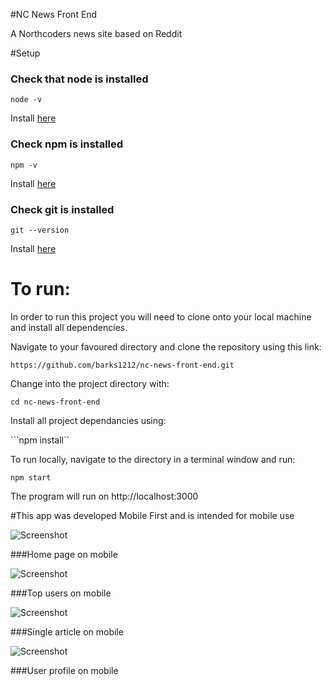 #NC News Front End

A Northcoders news site based on Reddit

#Setup

### Check that node is installed

```node -v```

Install [here](https://nodejs.org/en/download/package-manager/)

### Check npm is installed

```npm -v```

Install [here](https://www.npmjs.com/get-npm)

### Check git is installed

```git --version```

Install [here](https://git-scm.com/)

# To run:
In order to run this project you will need to clone onto your local machine and install all dependencies.

Navigate to your favoured directory and clone the repository using this link: 

```https://github.com/barks1212/nc-news-front-end.git```

Change into the project directory with:

```cd nc-news-front-end```

Install all project dependancies using:

```npm install``

To run locally, navigate to the directory in a terminal window and run:

```npm start```

The program will run on 
http://localhost:3000

#This app was developed Mobile First and is intended for mobile use

![Screenshot](/public/screenshots/home.png "Home page on mobile")

###Home page on mobile

![Screenshot](/public/screenshots/top.png "Top users on mobile")

###Top users on mobile

![Screenshot](/public/screenshots/article.png "Single article on mobile")

###Single article on mobile

![Screenshot](/public/screenshots/user.png "User profile on mobile")

###User profile on mobile
